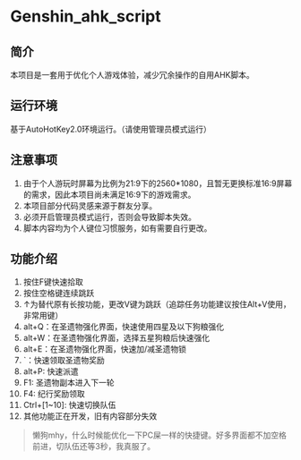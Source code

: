 # Genshin_ahk_script

## 简介
本项目是一套用于优化个人游戏体验，减少冗余操作的自用AHK脚本。

## 运行环境
基于AutoHotKey2.0环境运行。（请使用管理员模式运行）

## 注意事项
1. 由于个人游玩时屏幕为比例为21:9下的2560*1080，且暂无更换标准16:9屏幕的需求，因此本项目尚未满足16:9下的游戏需求。
2. 本项目部分代码灵感来源于群友分享。
3. 必须开启管理员模式运行，否则会导致脚本失效。
4. 脚本内容均为个人键位习惯服务，如有需要自行更改。

## 功能介绍
1. 按住F键快速拾取
2. 按住空格键连续跳跃
3. ↑为替代原有长按功能，更改V键为跳跃（追踪任务功能建议按住Alt+V使用，非常用键）
4. alt+Q：在圣遗物强化界面，快速使用四星及以下狗粮强化
5. alt+W：在圣遗物强化界面，选择五星狗粮后快速强化
6. alt+E：在圣遗物强化界面，快速加/减圣遗物锁
7. `：快速领取圣遗物奖励
8. alt+P: 快速派遣
9. F1: 圣遗物副本进入下一轮
10. F4: 纪行奖励领取
11. Ctrl+[1~10]: 快速切换队伍
12. 其他功能正在开发，旧有内容部分失效

> 懒狗mhy，什么时候能优化一下PC屎一样的快捷键。好多界面都不加空格前进，切队伍还等3秒，我真服了。